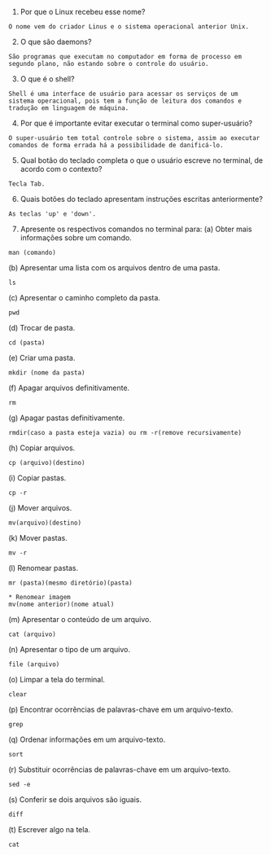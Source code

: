 1. Por que o Linux recebeu esse nome?

```
O nome vem do criador Linus e o sistema operacional anterior Unix.
```

2. O que são daemons?

```
São programas que executam no computador em forma de processo em segundo plano, não estando sobre o controle do usuário.
```

3. O que é o shell?

```
Shell é uma interface de usuário para acessar os serviços de um sistema operacional, pois tem a função de leitura dos comandos e tradução em linguagem de máquina. 
```

4. Por que é importante evitar executar o terminal como super-usuário?

```
O super-usuário tem total controle sobre o sistema, assim ao executar comandos de forma errada há a possibilidade de danificá-lo. 
```

5. Qual botão do teclado completa o que o usuário escreve no terminal, de acordo com o contexto?

```
Tecla Tab. 
```

6. Quais botões do teclado apresentam instruções escritas anteriormente?

```
As teclas 'up' e 'down'.
```

7. Apresente os respectivos comandos no terminal para: 
(a) Obter mais informações sobre um comando. 

```
man (comando)
```

(b) Apresentar uma lista com os arquivos dentro de uma pasta.

```
ls
```

(c) Apresentar o caminho completo da pasta. 
```
pwd
```

(d) Trocar de pasta. 

```
cd (pasta)
```

(e) Criar uma pasta. 

```
mkdir (nome da pasta)
```

(f) Apagar arquivos definitivamente. 

```
rm
```

(g) Apagar pastas definitivamente. 

```
rmdir(caso a pasta esteja vazia) ou rm -r(remove recursivamente)
```

(h) Copiar arquivos. 

```
cp (arquivo)(destino)
```

(i) Copiar pastas. 

```
cp -r
```

(j) Mover arquivos. 

```
mv(arquivo)(destino)
```

(k) Mover pastas. 

```
mv -r 
```

(l) Renomear pastas. 

```
mr (pasta)(mesmo diretório)(pasta) 

* Renomear imagem  
mv(nome anterior)(nome atual)
```

(m) Apresentar o conteúdo de um arquivo. 

```
cat (arquivo)
```

(n) Apresentar o tipo de um arquivo. 

```
file (arquivo)
```

(o) Limpar a tela do terminal. 

```
clear
```

(p) Encontrar ocorrências de palavras-chave em um arquivo-texto. 

```
grep
```

(q) Ordenar informações em um arquivo-texto. 

```
sort
```

(r) Substituir ocorrências de palavras-chave em um arquivo-texto. 

```
sed -e 
```

(s) Conferir se dois arquivos são iguais. 

```
diff
```

(t) Escrever algo na tela.

```
cat
```
